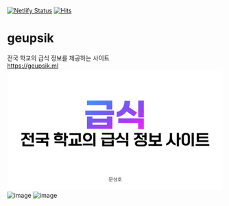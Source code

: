 [![Netlify Status](https://api.netlify.com/api/v1/badges/380bb6b1-82cf-4b03-8613-7c2137bc8757/deploy-status)](https://app.netlify.com/sites/geupsic/deploys)
[![Hits](https://hits.seeyoufarm.com/api/count/incr/badge.svg?url=https%3A%2F%2Fgeupsik.ml&count_bg=%23676767&title_bg=%23676767&icon=&icon_color=%23E7E7E7&title=%EB%B0%A9%EB%AC%B8%EC%9E%90+%EC%88%98%3A&edge_flat=false)](https://hits.seeyoufarm.com)

# geupsik

전국 학교의 급식 정보를 제공하는 사이트
<br>
https://geupsik.ml
<img width="1280" alt="" src="/images/intro-image.jpeg">
<img src="https://i.ibb.co/26XCdct/image.jpg" alt="image" border="0">
<img src="https://i.ibb.co/pXHFKwW/image.jpg" alt="image" border="0">
